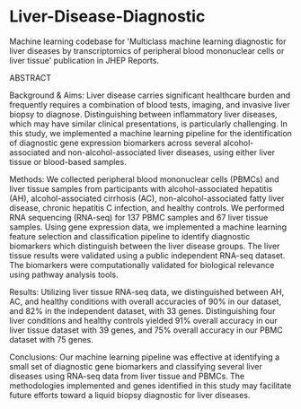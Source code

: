 # Liver-Disease-Diagnostic
Machine learning codebase for 'Multiclass machine learning diagnostic for liver diseases by transcriptomics of 
peripheral blood mononuclear cells or liver tissue' publication in JHEP Reports.

ABSTRACT 

Background & Aims: Liver disease carries significant healthcare burden and frequently requires a combination of blood tests, imaging, and invasive liver biopsy to diagnose. Distinguishing between inflammatory liver diseases, which may have similar clinical presentations, is particularly challenging. In this study, we implemented a machine learning pipeline for the identification of diagnostic gene expression biomarkers across several alcohol-associated and non-alcohol-associated liver diseases, using either liver tissue or blood-based samples. 

Methods: We collected peripheral blood mononuclear cells (PBMCs) and liver tissue samples from participants with alcohol-associated hepatitis (AH), alcohol-associated cirrhosis (AC), non-alcohol-associated fatty liver disease, chronic hepatitis C infection, and healthy controls. We performed RNA sequencing (RNA-seq) for 137 PBMC samples and 67 liver tissue samples. Using gene expression data, we implemented a machine learning feature selection and classification pipeline to identify diagnostic biomarkers which distinguish between the liver disease groups. The liver tissue results were validated using a public independent RNA-seq dataset. The biomarkers were computationally validated for biological relevance using pathway analysis tools. 

Results: Utilizing liver tissue RNA-seq data, we distinguished between AH, AC, and healthy conditions with overall accuracies of 90% in our dataset, and 82% in the independent dataset, with 33 genes. Distinguishing four liver conditions and healthy controls yielded 91% overall accuracy in our liver tissue dataset with 39 genes, and 75% overall accuracy in our PBMC dataset with 75 genes. 

Conclusions: Our machine learning pipeline was effective at identifying a small set of diagnostic gene biomarkers and classifying several liver diseases using RNA-seq data from liver tissue and PBMCs. The methodologies implemented and genes identified in this study may facilitate future efforts toward a liquid biopsy diagnostic for liver diseases.

